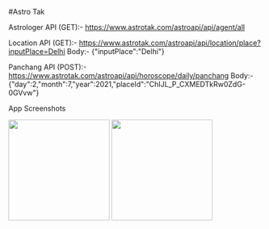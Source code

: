 #Astro Tak

Astrologer API (GET):- https://www.astrotak.com/astroapi/api/agent/all

Location API (GET):- https://www.astrotak.com/astroapi/api/location/place?inputPlace=Delhi
Body:- {"inputPlace":"Delhi"}

Panchang API (POST):- https://www.astrotak.com/astroapi/api/horoscope/daily/panchang
Body:- {"day":2,"month":7,"year":2021,"placeId":"ChIJL_P_CXMEDTkRw0ZdG-0GVvw"}

App Screenshots

<img width="200" src="https://user-images.githubusercontent.com/32421196/147220062-312e6070-e43f-4560-a168-32900a7a8adb.png"> <img width="200" src="https://user-images.githubusercontent.com/32421196/147220076-67c07333-7922-4f2c-aa60-75c0b0fcd346.png">


